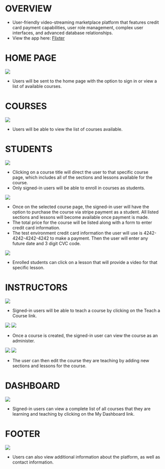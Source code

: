 # OVERVIEW

* User-friendly video-streaming marketplace platform that features credit card payment capabilities, user role management, complex user interfaces, and advanced database
  relationships.
*  View the app here: <a href="https://flixter-nick-parsley.herokuapp.com/">Flixter</a>


# HOME PAGE

<img src='flixterhome1.PNG'>

* Users will be sent to the home page with the option to sign in or view a list of available courses.

# COURSES

<img src='courses1.PNG'>

* Users will be able to view the list of courses available.


# STUDENTS

<img src='coursesoverview1.PNG'>

* Clicking on a course title will direct the user to that specific course page, which includes all of the sections and lessons available for the course.
* Only signed-in users will be able to enroll in courses as students.

<img src='coursesstripe1.PNG'>

* Once on the selected course page, the signed-in user will have the option to purchase the course via stripe payment as a student.  All listed sections and lessons will
  become available once payment is made.
* The total price for the course will be listed along with a form to enter credit card information.
* The test environment credit card information the user will use is 4242-4242-4242-4242 to make a payment.  Then the user will enter any future date and 3 digit CVC code.

<img src='courseslessons1.PNG'>

* Enrolled students can click on a lesson that will provide a video for that specific lesson.


# INSTRUCTORS

<img src='coursesteachers1.PNG'>

* Signed-in users will be able to teach a course by clicking on the Teach a Course link.

<img src='coursesadminister01.PNG'>
<img src='coursesadminister02.PNG'>

* Once a course is created, the signed-in user can view the course as an administer.

<img src='coursesnewsection01.PNG'>
<img src='coursesnewlesson01.PNG'>

* The user can then edit the course they are teaching by adding new sections and lessons for the course.


# DASHBOARD

<img src='coursesdashboard1.PNG'>

* Signed-in users can view a complete list of all courses that they are learning and teaching by clicking on the My Dashboard link.


# FOOTER

<img src='coursesfooter1.PNG'>

* Users can also view additional information about the platform, as well as contact information.
